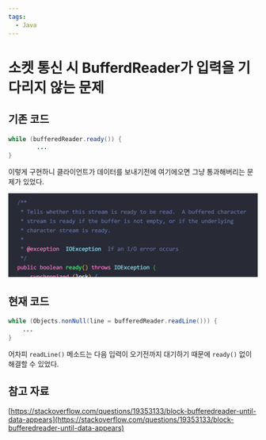 ```yaml
---
tags:
  - Java
---
```

# 소켓 통신 시 BufferdReader가 입력을 기다리지 않는 문제

## 기존 코드

```java
while (bufferedReader.ready()) {
		...
}
```

이렇게 구현하니 클라이언트가 데이터를 보내기전에 여기에오면 그냥 통과해버리는 문제가 있었다. 

![Untitled](assets/Untitled.png)

## 현재 코드

```java
while (Objects.nonNull(line = bufferedReader.readLine())) {
    ...
}
```

어차피 `readLine()` 메소드는 다음 입력이 오기전까지 대기하기 때문에 `ready()` 없이 해결할 수 있었다.

## 참고 자료

[https://stackoverflow.com/questions/19353133/block-bufferedreader-until-data-appears](https://stackoverflow.com/questions/19353133/block-bufferedreader-until-data-appears)